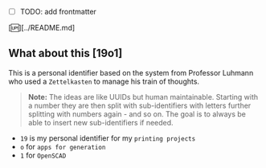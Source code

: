 - [ ] TODO: add frontmatter

[:up:][../README.md]

## What about this [19o1]

This is a personal identifier based on the system from Professor Luhmann who used a `Zettelkasten` to manage his train of thoughts.

> **Note:**
> The ideas are like UUIDs but human maintainable.
> Starting with a number they are then split with sub-identifiers with letters
> further splitting with numbers again - and so on.
> The goal is to always be able to insert new sub-identifiers if needed.

- `19` is my personal identifier for my `printing projects`
- `o` for `apps for generation`
- `1` for `OpenSCAD`


